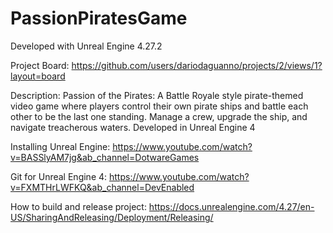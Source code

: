 # PassionPiratesGame

Developed with Unreal Engine 4.27.2

Project Board: https://github.com/users/dariodaguanno/projects/2/views/1?layout=board

Description: Passion of the Pirates: A Battle Royale style pirate-themed video game where players control their own pirate ships and battle each other to be the last one standing. Manage a crew, upgrade the ship, and navigate treacherous waters. Developed in Unreal Engine 4

Installing Unreal Engine: https://www.youtube.com/watch?v=BASSlyAM7jg&ab_channel=DotwareGames

Git for Unreal Engine 4: https://www.youtube.com/watch?v=FXMTHrLWFKQ&ab_channel=DevEnabled

How to build and release project: https://docs.unrealengine.com/4.27/en-US/SharingAndReleasing/Deployment/Releasing/
